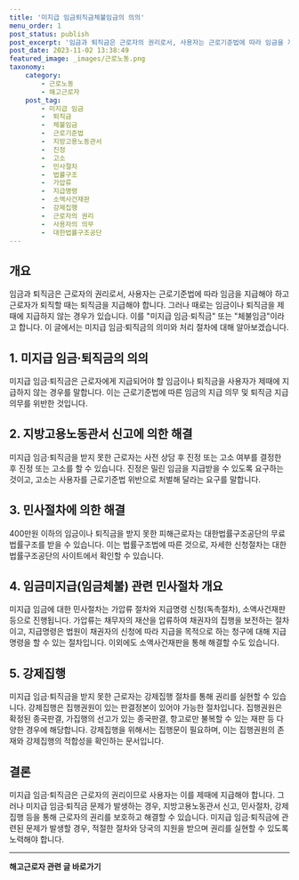 ```yaml
---
title: '미지급 임금퇴직금체불임금의 의의'
menu_order: 1
post_status: publish
post_excerpt: '임금과 퇴직금은 근로자의 권리로서, 사용자는 근로기준법에 따라 임금을 지급해야 하고 근로자가 퇴직할 때는 퇴직금을 지급해야 합니다. 그러나 때로는 임금이나 퇴직금을 제때에 지급하지 않는 경우가 있습니다. 이를  미지급 임금 퇴직금  또는  체불임금 이라고 합니다. 이 글에서는 미지급 임금 퇴직금의 의미와 처리 절차에 대해 알아보겠습니다.'
post_date: 2023-11-02 13:38:49
featured_image: _images/근로노동.png
taxonomy:
    category:
        - 근로노동
        - 해고근로자
    post_tag:
        - 미지급 임금
        -  퇴직금
        -  체불임금
        -  근로기준법
        -  지방고용노동관서
        -  진정
        -  고소
        -  민사절차
        -  법률구조
        -  가압류
        -  지급명령
        -  소액사건재판
        -  강제집행
        -  근로자의 권리
        -  사용자의 의무
        -  대한법률구조공단
---
```



## 개요

임금과 퇴직금은 근로자의 권리로서, 사용자는 근로기준법에 따라 임금을 지급해야 하고 근로자가 퇴직할 때는 퇴직금을 지급해야 합니다. 그러나 때로는 임금이나 퇴직금을 제때에 지급하지 않는 경우가 있습니다. 이를 "미지급 임금·퇴직금" 또는 "체불임금"이라고 합니다. 이 글에서는 미지급 임금·퇴직금의 의미와 처리 절차에 대해 알아보겠습니다.

## 1. 미지급 임금·퇴직금의 의의

미지급 임금·퇴직금은 근로자에게 지급되어야 할 임금이나 퇴직금을 사용자가 제때에 지급하지 않는 경우를 말합니다. 이는 근로기준법에 따른 임금의 지급 의무 및 퇴직금 지급의무를 위반한 것입니다.

## 2. 지방고용노동관서 신고에 의한 해결

미지급 임금·퇴직금을 받지 못한 근로자는 사전 상담 후 진정 또는 고소 여부를 결정한 후 진정 또는 고소를 할 수 있습니다. 진정은 밀린 임금을 지급받을 수 있도록 요구하는 것이고, 고소는 사용자를 근로기준법 위반으로 처벌해 달라는 요구를 말합니다.

## 3. 민사절차에 의한 해결

400만원 이하의 임금이나 퇴직금을 받지 못한 피해근로자는 대한법률구조공단의 무료법률구조를 받을 수 있습니다. 이는 법률구조법에 따른 것으로, 자세한 신청절차는 대한법률구조공단의 사이트에서 확인할 수 있습니다.

## 4. 임금미지급(임금체불) 관련 민사절차 개요

미지급 임금에 대한 민사절차는 가압류 절차와 지급명령 신청(독촉절차), 소액사건재판 등으로 진행됩니다. 가압류는 채무자의 재산을 압류하여 채권자의 집행을 보전하는 절차이고, 지급명령은 법원이 채권자의 신청에 따라 지급을 목적으로 하는 청구에 대해 지급명령을 할 수 있는 절차입니다. 이외에도 소액사건재판을 통해 해결할 수도 있습니다.

## 5. 강제집행

미지급 임금·퇴직금을 받지 못한 근로자는 강제집행 절차를 통해 권리를 실현할 수 있습니다. 강제집행은 집행권원이 있는 판결정본이 있어야 가능한 절차입니다. 집행권원은 확정된 종국판결, 가집행의 선고가 있는 종국판결, 항고로만 불복할 수 있는 재판 등 다양한 경우에 해당합니다. 강제집행을 위해서는 집행문이 필요하며, 이는 집행권원의 존재와 강제집행의 적합성을 확인하는 문서입니다.

## 결론

미지급 임금·퇴직금은 근로자의 권리이므로 사용자는 이를 제때에 지급해야 합니다. 그러나 미지급 임금·퇴직금 문제가 발생하는 경우, 지방고용노동관서 신고, 민사절차, 강제집행 등을 통해 근로자의 권리를 보호하고 해결할 수 있습니다. 미지급 임금·퇴직금에 관련된 문제가 발생할 경우, 적절한 절차와 당국의 지원을 받으며 권리를 실현할 수 있도록 노력해야 합니다.
<!-- wp:separator -->
<hr class="wp-block-separator has-alpha-channel-opacity"/>
<!-- /wp:separator -->

<!-- wp:group {"backgroundColor":"base","layout":{"type":"constrained"}} -->
<div class="wp-block-group has-base-background-color has-background"><!-- wp:paragraph {"align":"center","fontSize":"medium"} -->
<p class="has-text-align-center has-large-font-size"><strong>해고근로자 관련 글 바로가기</strong></p>
<!-- /wp:paragraph -->


<!-- wp:latest-posts {"categories":[{"id":12660,"count":19,"description":"","link":"https://uknowlaw.com/category/%ed%95%b4%ea%b3%a0%ea%b7%bc%eb%a1%9c%ec%9e%90/","name":"해고근로자","slug":"해고근로자","taxonomy":"category","parent":0,"meta":[],"_links":{"self":[{"href":"https://uknowlaw.com/wp-json/wp/v2/categories/12660"}],"collection":[{"href":"https://uknowlaw.com/wp-json/wp/v2/categories"}],"about":[{"href":"https://uknowlaw.com/wp-json/wp/v2/taxonomies/category"}],"wp:post_type":[{"href":"https://uknowlaw.com/wp-json/wp/v2/posts?categories=12660"}],"curies":[{"name":"wp","href":"https://api.w.org/{rel}","templated":true}]}}],"postsToShow":100,"excerptLength":28,"postLayout":"grid","columns":2,"featuredImageAlign":"left","featuredImageSizeSlug":"large","fontSize":18px} /--></div>
<!-- /wp:group -->